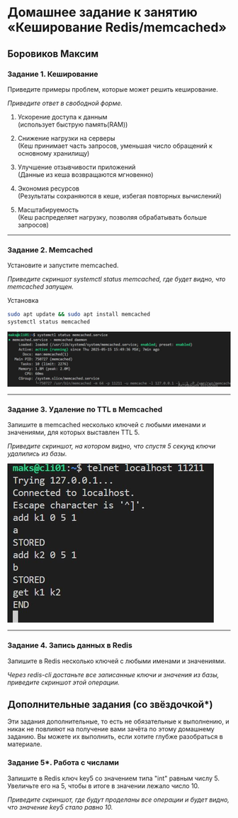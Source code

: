 # Домашнее задание к занятию «Кеширование Redis/memcached»

## Боровиков Максим

### Задание 1. Кеширование 

Приведите примеры проблем, которые может решить кеширование. 

*Приведите ответ в свободной форме.*

1. Ускорение доступа к данным  
(использует быструю память(RAM))

2. Снижение нагрузки на серверы  
(Кеш принимает часть запросов, уменьшая число обращений к основному хранилищу)

3. Улучшение отзывчивости приложений  
(Данные из кеша возвращаются мгновенно)

4. Экономия ресурсов  
(Результаты сохраняются в кеше, избегая повторных вычислений)

5. Масштабируемость  
(Кеш распределяет нагрузку, позволяя обрабатывать больше запросов)  

---

### Задание 2. Memcached

Установите и запустите memcached.

*Приведите скриншот systemctl status memcached, где будет видно, что memcached запущен.*  

Установка  
```bash
sudo apt update && sudo apt install memcached
systemctl status memcached
```
![systemctl status memcached](img/status_memcached.JPG)  

---

### Задание 3. Удаление по TTL в Memcached

Запишите в memcached несколько ключей с любыми именами и значениями, для которых выставлен TTL 5. 

*Приведите скриншот, на котором видно, что спустя 5 секунд ключи удалились из базы.*  

![memcached](img/memcached.JPG)  

---

### Задание 4. Запись данных в Redis

Запишите в Redis несколько ключей с любыми именами и значениями. 

*Через redis-cli достаньте все записанные ключи и значения из базы, приведите скриншот этой операции.*


## Дополнительные задания (со звёздочкой*)
Эти задания дополнительные, то есть не обязательные к выполнению, и никак не повлияют на получение вами зачёта по этому домашнему заданию. Вы можете их выполнить, если хотите глубже разобраться в материале.

### Задание 5*. Работа с числами 

Запишите в Redis ключ key5 со значением типа "int" равным числу 5. Увеличьте его на 5, чтобы в итоге в значении лежало число 10.  

*Приведите скриншот, где будут проделаны все операции и будет видно, что значение key5 стало равно 10.*
